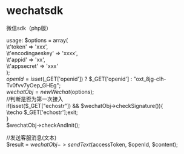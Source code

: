 # wechatsdk
微信sdk（php版）

usage:
$options = array(<br/>
\t'token' => 'xxx',<br/>
\t'encodingaeskey' => 'xxxx',<br/>
\t'appid' => 'xx',<br/>
\t'appsecret' => 'xxx'<br/>
);<br/>
$openId = isset($_GET['openid']) ? $_GET['openid'] : "oxt_8jg-cIh-Tv0fvv7yOep_GHEg";<br/>
$wechatObj = new Wechat($options);<br/>
//判断是否为第一次接入<br/>
if(isset($_GET["echostr"]) && $wechatObj->checkSignature()){<br/>
\techo $_GET['echostr'];exit;<br/>
}<br/>
$wechatObj->checkAndInit();<br/>

//发送客服消息(文本)<br/>
$result = $wechatObj->sendText($accessToken, $openId, $content);<br/>
